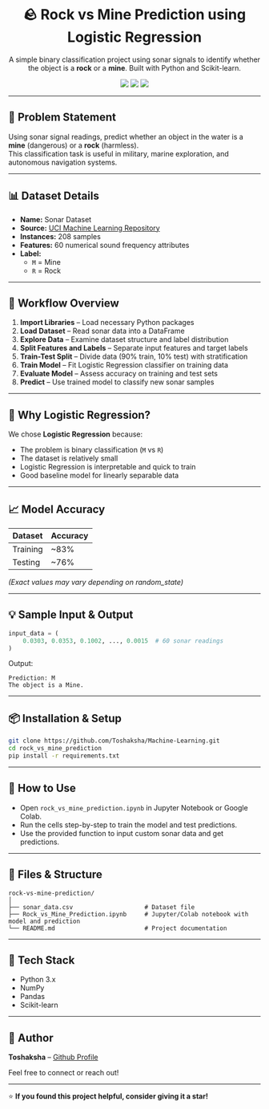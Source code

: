 <h1 align="center">🪨 Rock vs Mine Prediction using Logistic Regression</h1>

<p align="center">
A simple binary classification project using sonar signals to identify whether the object is a <strong>rock</strong> or a <strong>mine</strong>. Built with Python and Scikit-learn.
</p>

<p align="center">
  <img src="https://img.shields.io/badge/Python-3.x-blue?logo=python" />
  <img src="https://img.shields.io/badge/Model-Logistic%20Regression-brightgreen" />
  <img src="https://img.shields.io/badge/License-MIT-green.svg" />
</p>

---

## 🧠 Problem Statement

Using sonar signal readings, predict whether an object in the water is a **mine** (dangerous) or a **rock** (harmless).  
This classification task is useful in military, marine exploration, and autonomous navigation systems.

---

## 📊 Dataset Details

- **Name:** Sonar Dataset  
- **Source:** [UCI Machine Learning Repository](https://archive.ics.uci.edu/ml/datasets/connectionist+bench+sonar+mines+vs+rocks)  
- **Instances:** 208 samples  
- **Features:** 60 numerical sound frequency attributes  
- **Label:**  
  - `M` = Mine  
  - `R` = Rock

---

## 🚀 Workflow Overview

1. **Import Libraries** – Load necessary Python packages  
2. **Load Dataset** – Read sonar data into a DataFrame  
3. **Explore Data** – Examine dataset structure and label distribution  
4. **Split Features and Labels** – Separate input features and target labels  
5. **Train-Test Split** – Divide data (90% train, 10% test) with stratification  
6. **Train Model** – Fit Logistic Regression classifier on training data  
7. **Evaluate Model** – Assess accuracy on training and test sets  
8. **Predict** – Use trained model to classify new sonar samples  

---

## 🧪 Why Logistic Regression?

We chose **Logistic Regression** because:
- The problem is binary classification (`M` vs `R`)
- The dataset is relatively small
- Logistic Regression is interpretable and quick to train
- Good baseline model for linearly separable data

---

## 📈 Model Accuracy

| Dataset   | Accuracy |
|-----------|----------|
| Training  | ~83%     |
| Testing   | ~76%     |

_(Exact values may vary depending on random_state)_

---

## 💡 Sample Input & Output

```python
input_data = (
    0.0303, 0.0353, 0.1002, ..., 0.0015  # 60 sonar readings
)
```

Output:

```
Prediction: M
The object is a Mine.
```

---

## 📦 Installation & Setup

```bash
git clone https://github.com/Toshaksha/Machine-Learning.git
cd rock_vs_mine_prediction
pip install -r requirements.txt
```

---

## 📝 How to Use
- Open `rock_vs_mine_prediction.ipynb` in Jupyter Notebook or Google Colab.
- Run the cells step-by-step to train the model and test predictions.
- Use the provided function to input custom sonar data and get predictions.

---

## 📂 Files & Structure

```
rock-vs-mine-prediction/
│
├── sonar_data.csv                    # Dataset file
├── Rock_vs_Mine_Prediction.ipynb     # Jupyter/Colab notebook with model and prediction
└── README.md                         # Project documentation
```

---

## 🧰 Tech Stack

* Python 3.x
* NumPy
* Pandas
* Scikit-learn


---


## 👤 Author

**Toshaksha** – [Github Profile](https://github.com/Toshaksha)  


Feel free to connect or reach out!

---
⭐ **If you found this project helpful, consider giving it a star!**

